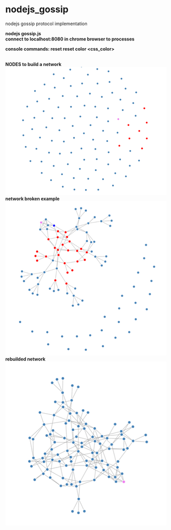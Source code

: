 # nodejs_gossip
nodejs gossip protocol implementation

<b>nodejs gossip.js<b/> <br>
connect to localhost:8080 in chrome browser to processes

console commands:
reset
reset <peer>
color <css_color>

<br>NODES to build a network<br>
<img src="img2.png">
<br>network broken example<br>
<img src="img3.jpg">
<br>rebuilded network<br>
<img src="img4.jpg">
